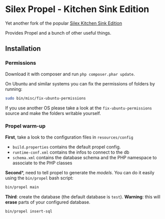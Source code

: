 Silex Propel - Kitchen Sink Edition
===================================

Yet another fork of the popular [Silex Kitchen Sink Edition](http://lyrixx.github.com/Silex-Kitchen-Edition)

Provides Propel and a bunch of other useful things.

## Installation

### Permissions

Download it with composer and run `php composer.phar update`.

On Ubuntu and similar systems you can fix the permissions of folders by running:
```bash
sudo bin/misc/fix-ubuntu-permissions
```
If you use another OS please take a look at the ```fix-ubuntu-permissions``` source and make the folders writable yourself.

### Propel warm-up

**First**, take a look to the configuration files in `resources/config`

- `build.properties` contains the default propel config.
- `runtime-conf.xml` contains the infos to connect to the db
- `schema.xml` contains the database schema and the PHP namespace to associate to the PHP classes

**Second***, need to tell propel to generate the *models*. You can do it easily using the `bin/propel` bash script:

```bash
bin/propel main 
```

**Third**: create the database (the default database is `test`). **Warning**: this will **erase** parts of your configured database.

```bash
bin/propel insert-sql
```